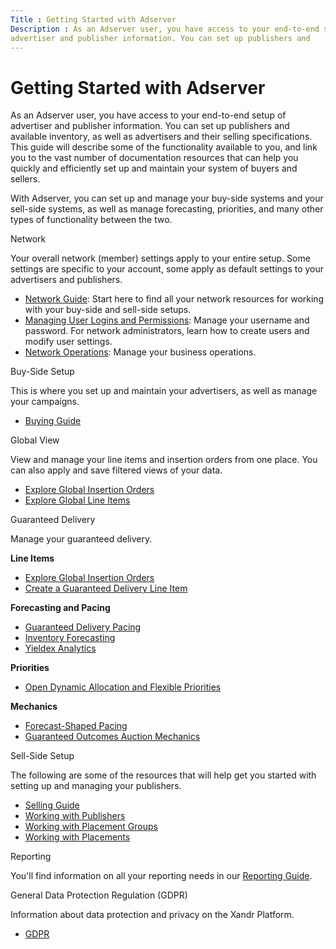 ```yaml
---
Title : Getting Started with Adserver
Description : As an Adserver user, you have access to your end-to-end setup of
advertiser and publisher information. You can set up publishers and
---
```



# Getting Started with Adserver



As an Adserver user, you have access to your end-to-end setup of
advertiser and publisher information. You can set up publishers and
available inventory, as well as advertisers and their selling
specifications. This guide will describe some of the functionality
available to you, and link you to the vast number of documentation
resources that can help you quickly and efficiently set up and maintain
your system of buyers and sellers.

With Adserver, you can set up and manage your buy-side systems and your
sell-side systems, as well as manage forecasting, priorities, and many
other types of functionality between the two.

Network

Your overall network (member) settings apply to your entire setup. Some
settings are specific to your account, some apply as default settings to
your advertisers and publishers.

- <a href="network-guide.html" class="xref">Network Guide</a>: Start
  here to find all your network resources for working with your buy-side
  and sell-side setups.
- <a href="managing-user-logins-and-permissions.html"
  class="xref">Managing User Logins and Permissions</a>: Manage your
  username and password. For network administrators, learn how to create
  users and modify user settings.
- <a href="network-operations.html" class="xref">Network Operations</a>:
  Manage your business operations.

Buy-Side Setup

This is where you set up and maintain your advertisers, as well as
manage your campaigns.

- <a href="buying-guide.html" class="xref">Buying Guide</a>

Global View

View and manage your line items and insertion orders from one place. You
can also apply and save filtered views of your data.

- <a href="explore-global-insertion-orders.html" class="xref">Explore
  Global Insertion Orders</a>
- <a href="explore-global-line-items.html" class="xref">Explore Global
  Line Items</a>

Guaranteed Delivery

Manage your guaranteed delivery.

**Line Items**

- <a href="explore-global-insertion-orders.html" class="xref">Explore
  Global Insertion Orders</a>
- <a href="create-a-guaranteed-delivery-line-item.html"
  class="xref">Create a Guaranteed Delivery Line Item</a>

**Forecasting and Pacing**

- <a href="guaranteed-delivery-pacing.html" class="xref">Guaranteed
  Delivery Pacing</a>
- <a href="inventory-forecasting.html" class="xref">Inventory
  Forecasting</a>
- <a href="https://wiki.xandr.com/display/YieldexAnalytics/Home"
  class="xref" target="_blank">Yieldex Analytics</a>

**Priorities**

- <a href="open-dynamic-allocation-and-flexible-priorities.html"
  class="xref">Open Dynamic Allocation and Flexible Priorities</a>

**Mechanics**

- <a href="forecast-shaped-pacing.html" class="xref">Forecast-Shaped
  Pacing</a>
- <a href="guaranteed-outcomes-auction-mechanics.html"
  class="xref">Guaranteed Outcomes Auction Mechanics</a>

Sell-Side Setup

The following are some of the resources that will help get you started
with setting up and managing your publishers.

- <a href="selling-guide.html" class="xref">Selling Guide</a>
- <a href="working-with-publishers.html" class="xref">Working with
  Publishers</a>
- <a href="working-with-placement-groups.html" class="xref">Working with
  Placement Groups</a>
- <a href="working-with-placements.html" class="xref">Working with
  Placements</a>

Reporting

You'll find information on all your reporting needs in our
<a href="reporting-guide.html" class="xref">Reporting Guide</a>.

General Data Protection Regulation (GDPR)

Information about data protection and privacy on the
Xandr Platform.

- <a
  href="https://wiki.xandr.com/display/GDPR/GDPR%2band%2bePR%2b-%2bHome"
  class="xref" target="_blank">GDPR</a>




